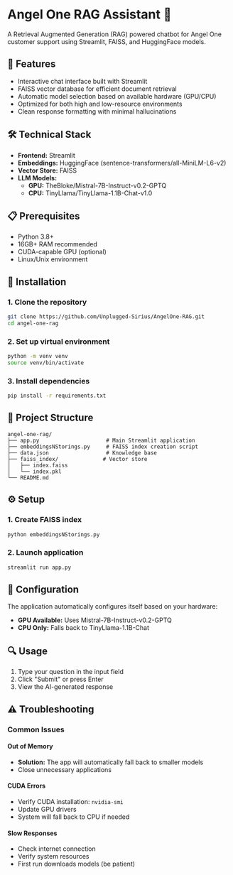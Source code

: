 # Angel One RAG Assistant 🤖

A Retrieval Augmented Generation (RAG) powered chatbot for Angel One customer support using Streamlit, FAISS, and HuggingFace models.

## 🌟 Features

- Interactive chat interface built with Streamlit
- FAISS vector database for efficient document retrieval
- Automatic model selection based on available hardware (GPU/CPU)
- Optimized for both high and low-resource environments
- Clean response formatting with minimal hallucinations

## 🛠️ Technical Stack

- **Frontend:** Streamlit
- **Embeddings:** HuggingFace (sentence-transformers/all-MiniLM-L6-v2)
- **Vector Store:** FAISS
- **LLM Models:**
  - **GPU:** TheBloke/Mistral-7B-Instruct-v0.2-GPTQ
  - **CPU:** TinyLlama/TinyLlama-1.1B-Chat-v1.0

## 📋 Prerequisites

- Python 3.8+
- 16GB+ RAM recommended
- CUDA-capable GPU (optional)
- Linux/Unix environment

## 🚀 Installation

### 1. Clone the repository

```bash
git clone https://github.com/Unplugged-Sirius/AngelOne-RAG.git
cd angel-one-rag
```

### 2. Set up virtual environment

```bash
python -m venv venv
source venv/bin/activate
```

### 3. Install dependencies

```bash
pip install -r requirements.txt
```

## 💾 Project Structure

```
angel-one-rag/
├── app.py                     # Main Streamlit application
├── embeddingsNStorings.py     # FAISS index creation script
├── data.json                  # Knowledge base
├── faiss_index/              # Vector store
│   ├── index.faiss
│   └── index.pkl
└── README.md
```

## ⚙️ Setup

### 1. Create FAISS index

```bash
python embeddingsNStorings.py
```

### 2. Launch application

```bash
streamlit run app.py
```

## 🔧 Configuration

The application automatically configures itself based on your hardware:
- **GPU Available:** Uses Mistral-7B-Instruct-v0.2-GPTQ
- **CPU Only:** Falls back to TinyLlama-1.1B-Chat

## 🔍 Usage

1. Type your question in the input field
2. Click "Submit" or press Enter
3. View the AI-generated response

## ⚠️ Troubleshooting

### Common Issues

#### Out of Memory
- **Solution:** The app will automatically fall back to smaller models
- Close unnecessary applications

#### CUDA Errors
- Verify CUDA installation: `nvidia-smi`
- Update GPU drivers
- System will fall back to CPU if needed

#### Slow Responses
- Check internet connection
- Verify system resources
- First run downloads models (be patient)

